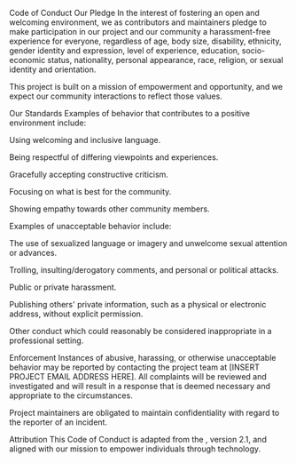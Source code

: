 Code of Conduct
Our Pledge
In the interest of fostering an open and welcoming environment, we as contributors and maintainers pledge to make participation in our project and our community a harassment-free experience for everyone, regardless of age, body size, disability, ethnicity, gender identity and expression, level of experience, education, socio-economic status, nationality, personal appearance, race, religion, or sexual identity and orientation.

This project is built on a mission of empowerment and opportunity, and we expect our community interactions to reflect those values.

Our Standards
Examples of behavior that contributes to a positive environment include:

Using welcoming and inclusive language.

Being respectful of differing viewpoints and experiences.

Gracefully accepting constructive criticism.

Focusing on what is best for the community.

Showing empathy towards other community members.

Examples of unacceptable behavior include:

The use of sexualized language or imagery and unwelcome sexual attention or advances.

Trolling, insulting/derogatory comments, and personal or political attacks.

Public or private harassment.

Publishing others' private information, such as a physical or electronic address, without explicit permission.

Other conduct which could reasonably be considered inappropriate in a professional setting.

Enforcement
Instances of abusive, harassing, or otherwise unacceptable behavior may be reported by contacting the project team at [INSERT PROJECT EMAIL ADDRESS HERE]. All complaints will be reviewed and investigated and will result in a response that is deemed necessary and appropriate to the circumstances.

Project maintainers are obligated to maintain confidentiality with regard to the reporter of an incident.

Attribution
This Code of Conduct is adapted from the , version 2.1, and aligned with our mission to empower individuals through technology.
